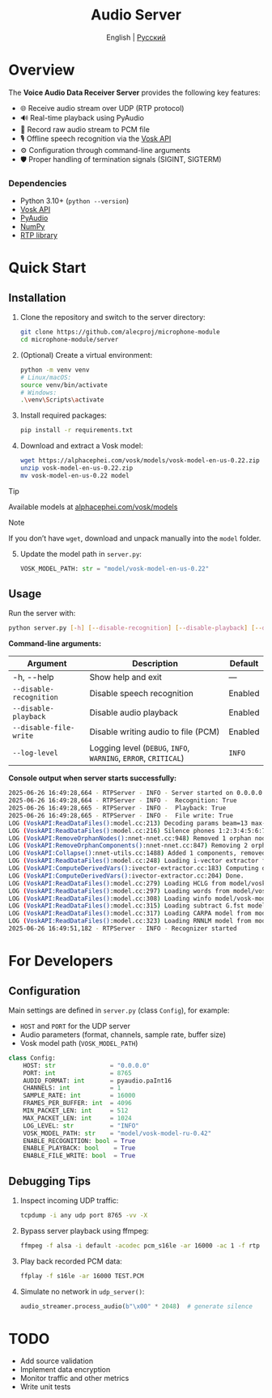 <div align="center">

# Audio Server
English | [Русский](./README.ru.md)
</div>

# Overview

The **Voice Audio Data Receiver Server** provides the following key features:
- 🌐 Receive audio stream over UDP (RTP protocol)
- 🔊 Real-time playback using PyAudio
- 💾 Record raw audio stream to PCM file
- 🎙️ Offline speech recognition via the [Vosk API](https://github.com/alphacep/vosk-api)
- ⚙️ Configuration through command-line arguments
- 🛡️ Proper handling of termination signals (SIGINT, SIGTERM)
### Dependencies

- Python 3.10+ (`python --version`)
- [Vosk API](https://alphacephei.com/vosk/)
- [PyAudio](https://people.csail.mit.edu/hubert/pyaudio/)
- [NumPy](https://numpy.org/)
- [RTP library](https://github.com/bbc/rd-apmm-python-lib-rtp)
# Quick Start

## Installation

1. Clone the repository and switch to the server directory:
    ```bash
    git clone https://github.com/alecproj/microphone-module
    cd microphone-module/server
    ```
2. (Optional) Create a virtual environment:
    ```bash
    python -m venv venv
    # Linux/macOS:
    source venv/bin/activate
    # Windows:
    .\venv\Scripts\activate
    ```
3. Install required packages:
    ```bash
    pip install -r requirements.txt
    ```
4. Download and extract a Vosk model:
    ```bash
    wget https://alphacephei.com/vosk/models/vosk-model-en-us-0.22.zip
    unzip vosk-model-en-us-0.22.zip
    mv vosk-model-en-us-0.22 model
    ```
>[!TIP] 
Available models at [alphacephei.com/vosk/models](https://alphacephei.com/vosk/models)  

>[!NOTE] 
>If you don’t have `wget`, download and unpack manually into the `model` folder.

5. Update the model path in `server.py`:
    ```python
    VOSK_MODEL_PATH: str = "model/vosk-model-en-us-0.22"
    ```
## Usage

Run the server with:
```bash
python server.py [-h] [--disable-recognition] [--disable-playback] [--disable-file-write] [--log-level {DEBUG,INFO,WARNING,ERROR,CRITICAL}]
```

**Command-line arguments:**

|Argument|Description|Default|
|---|---|---|
|-h, --help|Show help and exit|—|
|`--disable-recognition`|Disable speech recognition|Enabled|
|`--disable-playback`|Disable audio playback|Enabled|
|`--disable-file-write`|Disable writing audio to file (PCM)|Enabled|
|`--log-level`|Logging level (`DEBUG`, `INFO`, `WARNING`, `ERROR`, `CRITICAL`)|`INFO`|

**Console output when server starts successfully:**
```sh
2025-06-26 16:49:28,664 - RTPServer - INFO - Server started on 0.0.0.0:8765 with settings:
2025-06-26 16:49:28,664 - RTPServer - INFO -  Recognition: True
2025-06-26 16:49:28,665 - RTPServer - INFO -  Playback: True
2025-06-26 16:49:28,665 - RTPServer - INFO -  File write: True
LOG (VoskAPI:ReadDataFiles():model.cc:213) Decoding params beam=13 max-active=7000 lattice-beam=6
LOG (VoskAPI:ReadDataFiles():model.cc:216) Silence phones 1:2:3:4:5:6:7:8:9:10
LOG (VoskAPI:RemoveOrphanNodes():nnet-nnet.cc:948) Removed 1 orphan nodes.
LOG (VoskAPI:RemoveOrphanComponents():nnet-nnet.cc:847) Removing 2 orphan components.
LOG (VoskAPI:Collapse():nnet-utils.cc:1488) Added 1 components, removed 2
LOG (VoskAPI:ReadDataFiles():model.cc:248) Loading i-vector extractor from model/vosk-model-ru-0.42/ivector/final.ie
LOG (VoskAPI:ComputeDerivedVars():ivector-extractor.cc:183) Computing derived variables for iVector extractor
LOG (VoskAPI:ComputeDerivedVars():ivector-extractor.cc:204) Done.
LOG (VoskAPI:ReadDataFiles():model.cc:279) Loading HCLG from model/vosk-model-ru-0.42/graph/HCLG.fst
LOG (VoskAPI:ReadDataFiles():model.cc:297) Loading words from model/vosk-model-ru-0.42/graph/words.txt
LOG (VoskAPI:ReadDataFiles():model.cc:308) Loading winfo model/vosk-model-ru-0.42/graph/phones/word_boundary.int
LOG (VoskAPI:ReadDataFiles():model.cc:315) Loading subtract G.fst model from model/vosk-model-ru-0.42/rescore/G.fst
LOG (VoskAPI:ReadDataFiles():model.cc:317) Loading CARPA model from model/vosk-model-ru-0.42/rescore/G.carpa
LOG (VoskAPI:ReadDataFiles():model.cc:323) Loading RNNLM model from model/vosk-model-ru-0.42/rnnlm/final.raw
2025-06-26 16:49:51,182 - RTPServer - INFO - Recognizer started
```
# For Developers

## Configuration

Main settings are defined in `server.py` (class `Config`), for example:
- `HOST` and `PORT` for the UDP server
- Audio parameters (format, channels, sample rate, buffer size)
- Vosk model path (`VOSK_MODEL_PATH`)
```python
class Config:
    HOST: str               = "0.0.0.0"
    PORT: int               = 8765
    AUDIO_FORMAT: int       = pyaudio.paInt16
    CHANNELS: int           = 1
    SAMPLE_RATE: int        = 16000
    FRAMES_PER_BUFFER: int  = 4096
    MIN_PACKET_LEN: int     = 512
    MAX_PACKET_LEN: int     = 1024
    LOG_LEVEL: str          = "INFO"
    VOSK_MODEL_PATH: str    = "model/vosk-model-ru-0.42"
    ENABLE_RECOGNITION: bool = True
    ENABLE_PLAYBACK: bool    = True
    ENABLE_FILE_WRITE: bool  = True
```
## Debugging Tips

1. Inspect incoming UDP traffic:
    ```bash
    tcpdump -i any udp port 8765 -vv -X
    ```
2. Bypass server playback using ffmpeg:
    ```bash
    ffmpeg -f alsa -i default -acodec pcm_s16le -ar 16000 -ac 1 -f rtp rtp://127.0.0.1:8765
    ```
3. Play back recorded PCM data:
    ```bash
    ffplay -f s16le -ar 16000 TEST.PCM
    ```
4. Simulate no network in `udp_server()`:
    ```python
    audio_streamer.process_audio(b"\x00" * 2048)  # generate silence
    ```
# TODO

- Add source validation
- Implement data encryption
- Monitor traffic and other metrics
- Write unit tests
